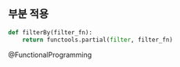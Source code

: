 
## 부분 적용

```python
def filterBy(filter_fn):
    return functools.partial(filter, filter_fn)
```
@FunctionalProgramming